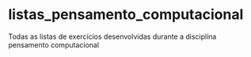 # listas_pensamento_computacional
Todas as listas de exercícios desenvolvidas durante a disciplina pensamento computacional
